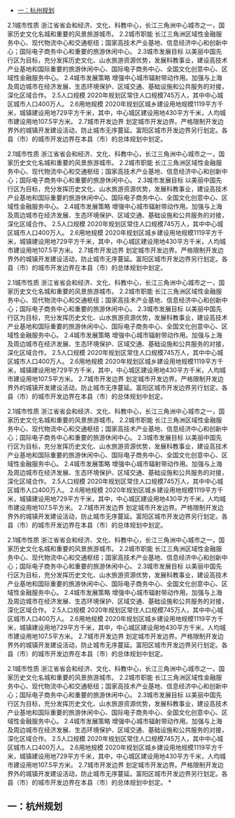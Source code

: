 


*   [一：杭州规划](#杭州规划)


 2.1城市性质
浙江省省会和经济、文化、科教中心，长江三角洲中心城市之一，国家历史文化名城和重要的风景旅游城市。
2.2城市职能
长江三角洲区域性金融服务中心、现代物流中心和交通枢纽；国家高技术产业基地、信息经济中心和创新中心；国际电子商务中心和重要的旅游休闲中心。
2.3城市发展目标
以美丽中国先行区为目标，充分发挥历史文化、山水旅游资源优势，发展科教事业，建设高技术产业基地和国际重要的旅游休闲中心、国际电子商务中心、全国文化创意中心、区域性金融服务中心。
2.4城市发展策略
增强中心城市辐射带动作用。加强与上海及周边城市在经济发展、生态环境保护、区域交通、基础设施和公共服务的对接，深化区域合作。
2.5人口规模
2020年规划区常住人口规模745万人，其中中心城区城市人口400万人。
2.6用地规模
2020年规划区城乡建设用地规模1119平方千米，城镇建设用地729平方千米，其中，中心城区建设用地430平方千米，人均城市建设用地107.5平方米。
2.7城市开发边界
划定城市开发边界。严格限制开发边界外的城镇开发建设活动，防止城市无序蔓延。富阳区城市开发边界另行划定。各县（市）的城市开发边界在本县（市）的总体规划中划定。

 2.1城市性质
浙江省省会和经济、文化、科教中心，长江三角洲中心城市之一，国家历史文化名城和重要的风景旅游城市。
2.2城市职能
长江三角洲区域性金融服务中心、现代物流中心和交通枢纽；国家高技术产业基地、信息经济中心和创新中心；国际电子商务中心和重要的旅游休闲中心。
2.3城市发展目标
以美丽中国先行区为目标，充分发挥历史文化、山水旅游资源优势，发展科教事业，建设高技术产业基地和国际重要的旅游休闲中心、国际电子商务中心、全国文化创意中心、区域性金融服务中心。
2.4城市发展策略
增强中心城市辐射带动作用。加强与上海及周边城市在经济发展、生态环境保护、区域交通、基础设施和公共服务的对接，深化区域合作。
2.5人口规模
2020年规划区常住人口规模745万人，其中中心城区城市人口400万人。
2.6用地规模
2020年规划区城乡建设用地规模1119平方千米，城镇建设用地729平方千米，其中，中心城区建设用地430平方千米，人均城市建设用地107.5平方米。
2.7城市开发边界
划定城市开发边界。严格限制开发边界外的城镇开发建设活动，防止城市无序蔓延。富阳区城市开发边界另行划定。各县（市）的城市开发边界在本县（市）的总体规划中划定。


 2.1城市性质
浙江省省会和经济、文化、科教中心，长江三角洲中心城市之一，国家历史文化名城和重要的风景旅游城市。
2.2城市职能
长江三角洲区域性金融服务中心、现代物流中心和交通枢纽；国家高技术产业基地、信息经济中心和创新中心；国际电子商务中心和重要的旅游休闲中心。
2.3城市发展目标
以美丽中国先行区为目标，充分发挥历史文化、山水旅游资源优势，发展科教事业，建设高技术产业基地和国际重要的旅游休闲中心、国际电子商务中心、全国文化创意中心、区域性金融服务中心。
2.4城市发展策略
增强中心城市辐射带动作用。加强与上海及周边城市在经济发展、生态环境保护、区域交通、基础设施和公共服务的对接，深化区域合作。
2.5人口规模
2020年规划区常住人口规模745万人，其中中心城区城市人口400万人。
2.6用地规模
2020年规划区城乡建设用地规模1119平方千米，城镇建设用地729平方千米，其中，中心城区建设用地430平方千米，人均城市建设用地107.5平方米。
2.7城市开发边界
划定城市开发边界。严格限制开发边界外的城镇开发建设活动，防止城市无序蔓延。富阳区城市开发边界另行划定。各县（市）的城市开发边界在本县（市）的总体规划中划定。


 2.1城市性质
浙江省省会和经济、文化、科教中心，长江三角洲中心城市之一，国家历史文化名城和重要的风景旅游城市。
2.2城市职能
长江三角洲区域性金融服务中心、现代物流中心和交通枢纽；国家高技术产业基地、信息经济中心和创新中心；国际电子商务中心和重要的旅游休闲中心。
2.3城市发展目标
以美丽中国先行区为目标，充分发挥历史文化、山水旅游资源优势，发展科教事业，建设高技术产业基地和国际重要的旅游休闲中心、国际电子商务中心、全国文化创意中心、区域性金融服务中心。
2.4城市发展策略
增强中心城市辐射带动作用。加强与上海及周边城市在经济发展、生态环境保护、区域交通、基础设施和公共服务的对接，深化区域合作。
2.5人口规模
2020年规划区常住人口规模745万人，其中中心城区城市人口400万人。
2.6用地规模
2020年规划区城乡建设用地规模1119平方千米，城镇建设用地729平方千米，其中，中心城区建设用地430平方千米，人均城市建设用地107.5平方米。
2.7城市开发边界
划定城市开发边界。严格限制开发边界外的城镇开发建设活动，防止城市无序蔓延。富阳区城市开发边界另行划定。各县（市）的城市开发边界在本县（市）的总体规划中划定。


 2.1城市性质
浙江省省会和经济、文化、科教中心，长江三角洲中心城市之一，国家历史文化名城和重要的风景旅游城市。
2.2城市职能
长江三角洲区域性金融服务中心、现代物流中心和交通枢纽；国家高技术产业基地、信息经济中心和创新中心；国际电子商务中心和重要的旅游休闲中心。
2.3城市发展目标
以美丽中国先行区为目标，充分发挥历史文化、山水旅游资源优势，发展科教事业，建设高技术产业基地和国际重要的旅游休闲中心、国际电子商务中心、全国文化创意中心、区域性金融服务中心。
2.4城市发展策略
增强中心城市辐射带动作用。加强与上海及周边城市在经济发展、生态环境保护、区域交通、基础设施和公共服务的对接，深化区域合作。
2.5人口规模
2020年规划区常住人口规模745万人，其中中心城区城市人口400万人。
2.6用地规模
2020年规划区城乡建设用地规模1119平方千米，城镇建设用地729平方千米，其中，中心城区建设用地430平方千米，人均城市建设用地107.5平方米。
2.7城市开发边界
划定城市开发边界。严格限制开发边界外的城镇开发建设活动，防止城市无序蔓延。富阳区城市开发边界另行划定。各县（市）的城市开发边界在本县（市）的总体规划中划定。


 2.1城市性质
浙江省省会和经济、文化、科教中心，长江三角洲中心城市之一，国家历史文化名城和重要的风景旅游城市。
2.2城市职能
长江三角洲区域性金融服务中心、现代物流中心和交通枢纽；国家高技术产业基地、信息经济中心和创新中心；国际电子商务中心和重要的旅游休闲中心。
2.3城市发展目标
以美丽中国先行区为目标，充分发挥历史文化、山水旅游资源优势，发展科教事业，建设高技术产业基地和国际重要的旅游休闲中心、国际电子商务中心、全国文化创意中心、区域性金融服务中心。
2.4城市发展策略
增强中心城市辐射带动作用。加强与上海及周边城市在经济发展、生态环境保护、区域交通、基础设施和公共服务的对接，深化区域合作。
2.5人口规模
2020年规划区常住人口规模745万人，其中中心城区城市人口400万人。
2.6用地规模
2020年规划区城乡建设用地规模1119平方千米，城镇建设用地729平方千米，其中，中心城区建设用地430平方千米，人均城市建设用地107.5平方米。
2.7城市开发边界
划定城市开发边界。严格限制开发边界外的城镇开发建设活动，防止城市无序蔓延。富阳区城市开发边界另行划定。各县（市）的城市开发边界在本县（市）的总体规划中划定。
    *   
    




## <a name="杭州规划">一：杭州规划</a>

